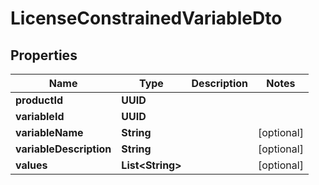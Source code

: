 

# LicenseConstrainedVariableDto


## Properties

| Name | Type | Description | Notes |
|------------ | ------------- | ------------- | -------------|
|**productId** | **UUID** |  |  |
|**variableId** | **UUID** |  |  |
|**variableName** | **String** |  |  [optional] |
|**variableDescription** | **String** |  |  [optional] |
|**values** | **List&lt;String&gt;** |  |  [optional] |



